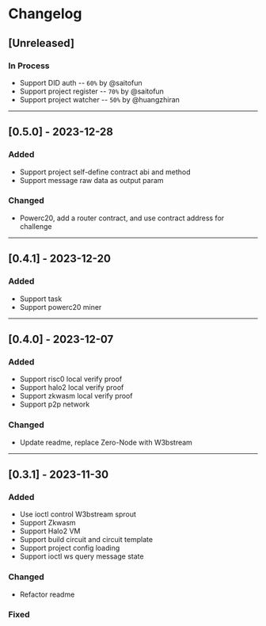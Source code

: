# Changelog

## [Unreleased]

### In Process
- Support DID auth -- `60%` by @saitofun
- Support project register -- `70%` by @saitofun
- Support project watcher -- `50%` by @huangzhiran

---
## [0.5.0] - 2023-12-28

### Added
- Support project self-define contract abi and method
- Support message raw data as output param

### Changed
- Powerc20, add a router contract, and use contract address for challenge

---
## [0.4.1] - 2023-12-20

### Added
- Support task
- Support powerc20 miner

---
## [0.4.0] - 2023-12-07

### Added
- Support risc0 local verify proof
- Support halo2 local verify proof
- Support zkwasm local verify proof
- Support p2p network

### Changed
- Update readme, replace Zero-Node with W3bstream  

---
## [0.3.1] - 2023-11-30

### Added
- Use ioctl control W3bstream sprout
- Support Zkwasm
- Support Halo2 VM
- Support build circuit and circuit template
- Support project config loading
- Support ioctl ws query message state

### Changed
- Refactor readme

### Fixed

